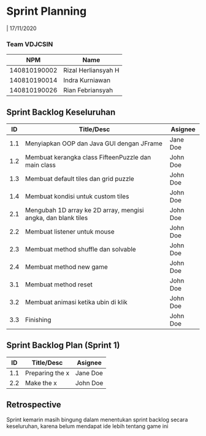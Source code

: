 # Sprint Planning

| 17/11/2020

### Team VDJCSIN

| NPM          | Name                |
| ------------ | ------------------- |
| 140810190002 | Rizal Herliansyah H |
| 140810190014 | Indra Kurniawan     |
| 140810190026 | Rian Febriansyah    |

## Sprint Backlog Keseluruhan

| ID  | Title/Desc                                                    | Asignee  |
| --- | ------------------------------------------------------------- | -------- |
| 1.1 | Menyiapkan OOP dan Java GUI dengan JFrame                     | Jane Doe |
| 1.2 | Membuat kerangka class FifteenPuzzle dan main class           | John Doe |
| 1.3 | Membuat default tiles dan grid puzzle                         | John Doe |
| 1.4 | Membuat kondisi untuk custom tiles                            | John Doe |
| 2.1 | Mengubah 1D array ke 2D array, mengisi angka, dan blank tiles | John Doe |
| 2.2 | Membuat listener untuk mouse                                  | John Doe |
| 2.3 | Membuat method shuffle dan solvable                           | John Doe |
| 2.4 | Membuat method new game                                       | John Doe |
| 3.1 | Membuat method reset                                          | John Doe |
| 3.2 | Membuat animasi ketika ubin di klik                           | John Doe |
| 3.3 | Finishing                                                     | John Doe |

## Sprint Backlog Plan (Sprint 1)

| ID  | Title/Desc      | Asignee  |
| --- | --------------- | -------- |
| 1.1 | Preparing the x | Jane Doe |
| 2.2 | Make the x      | John Doe |

## Retrospective

Sprint kemarin masih bingung dalam menentukan sprint backlog secara keseluruhan, karena belum mendapat ide lebih tentang game ini
